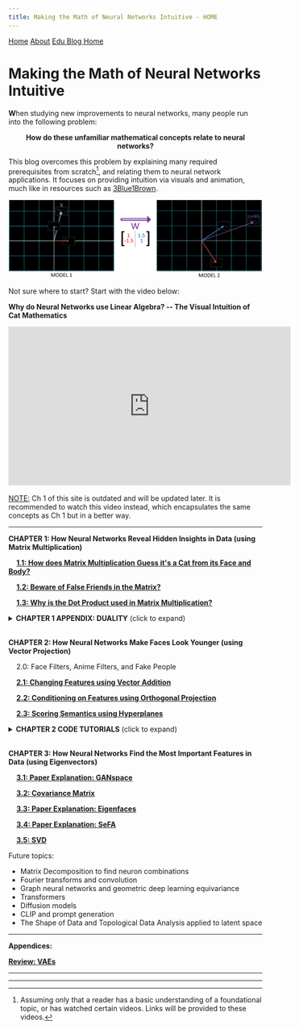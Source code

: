 ```yaml
---
title: Making the Math of Neural Networks Intuitive - HOME
---
```


<head>
    <link rel="stylesheet" href="index.css">
</head>

<div class="topnav">
  <a href="index.html">Home</a>
  <a href="about.html">About</a>
  <a class="active" href="eduBlogHome.html">Edu Blog Home</a>
</div>

<p align="center"><h1><b>Making the Math of Neural Networks Intuitive</b></h1></p>

<span><b>W</b></span>hen studying new improvements to neural networks, many people run into the following problem:

<p align="center">
<b>How do these unfamiliar mathematical concepts relate to neural networks?</b></p>

This blog overcomes this problem by explaining many required prerequisites from scratch[^1], and relating them to neural network applications. It focuses on providing intuition via visuals and animation, much like in resources such as <a href="https://www.3blue1brown.com/lessons/">3Blue1Brown</a>.

[^1]: Assuming only that a reader has a basic understanding of a foundational topic, or has watched certain videos. Links will be provided to these videos.

![2mod_vecs](/ch1/2mod_out.PNG)

<!---
It also gets to the point: it only says what issues this concept solves for this neural network paper, nothing more. It would not delve in related mathematical concepts if they were not useful for understanding the application we're currently discussing. 

But this blog takes an even further step: by generalizing this solution to solve similar problems.

fig Eg) [give an example of issue- reasoning- soln - generalization, that concisely explains all after prereqs]
--->

Not sure where to start? Start with the video below:

<b>Why do Neural Networks use Linear Algebra? -- The Visual Intuition of Cat Mathematics</b>

<iframe width="560" height="315" src="https://www.youtube.com/embed/DHjwbleAgPQ" title="YouTube video player" frameborder="0" allow="accelerometer; autoplay; clipboard-write; encrypted-media; gyroscope; picture-in-picture; web-share" allowfullscreen></iframe>

<u>NOTE:</u> Ch 1 of this site is outdated and will be updated later. It is recommended to watch this video instead, which encapsulates the same concepts as Ch 1 but in a better way.

<!---
Not sure where to start?

**[Start Here](ch1.1.md)**
--->

---
**CHAPTER 1: How Neural Networks Reveal Hidden Insights in Data (using Matrix Multiplication)**

&nbsp;&nbsp;&nbsp;&nbsp;**[1.1: How does Matrix Multiplication Guess it's a Cat from its Face and Body?](ch1.1.md)**

&nbsp;&nbsp;&nbsp;&nbsp;**[1.2: Beware of False Friends in the Matrix?](ch1.2.md)**

&nbsp;&nbsp;&nbsp;&nbsp;**[1.3: Why is the Dot Product used in Matrix Multiplication?](ch1.3.md)**

<details>
<summary><b>CHAPTER 1 APPENDIX: DUALITY</b> (click to expand) </summary>
<br>
&nbsp;&nbsp;&nbsp;&nbsp;A1.1: WHY use Basis vectors? The Relativity of Data
<br><br>
&nbsp;&nbsp;&nbsp;&nbsp;A1.2: The Duality of Neurons: As Objects, As Relations
<br><br>
&nbsp;&nbsp;&nbsp;&nbsp;A1.3: The Analogy of the Matrix
<br><br>
</details>
<br>

**CHAPTER 2: How Neural Networks Make Faces Look Younger (using Vector Projection)**

&nbsp;&nbsp;&nbsp;&nbsp;2.0: Face Filters, Anime Filters, and Fake People

&nbsp;&nbsp;&nbsp;&nbsp;**[2.1: Changing Features using Vector Addition](ch2.1.md)**

&nbsp;&nbsp;&nbsp;&nbsp;**[2.2: Conditioning on Features using Orthogonal Projection](ch2.2.md)**

&nbsp;&nbsp;&nbsp;&nbsp;**[2.3: Scoring Semantics using Hyperplanes]()**

<details>
<summary><b>CHAPTER 2 CODE TUTORIALS</b> (click to expand) </summary>
<br>
&nbsp;&nbsp;&nbsp;&nbsp;<a class="active" href="https://colab.research.google.com/drive/1KNs_QgosAn3GmkUpaQAyRDo1pEjputNJ?usp=share_link">CODE 2.1: InterFaceGAN </a>
<br><br>
</details>
<br>

**CHAPTER 3: How Neural Networks Find the Most Important Features in Data (using Eigenvectors)**

&nbsp;&nbsp;&nbsp;&nbsp;**[3.1: Paper Explanation: GANspace]()**

&nbsp;&nbsp;&nbsp;&nbsp;**[3.2: Covariance Matrix]()**

&nbsp;&nbsp;&nbsp;&nbsp;**[3.3: Paper Explanation: Eigenfaces]()**

&nbsp;&nbsp;&nbsp;&nbsp;**[3.4: Paper Explanation: SeFA]()**

&nbsp;&nbsp;&nbsp;&nbsp;**[3.5: SVD]()**


Future topics: 
<ul>
  <li>Matrix Decomposition to find neuron combinations</li>
  <li>Fourier transforms and convolution</li>
  <li>Graph neural networks and geometric deep learning equivariance</li>
  <li>Transformers</li>
  <li>Diffusion models</li>
  <li>CLIP and prompt generation</li>
  <li>The Shape of Data and Topological Data Analysis applied to latent space</li>
</ul>

---

**Appendices:**

**[Review: VAEs ](generative_models_review.md)**

---
---